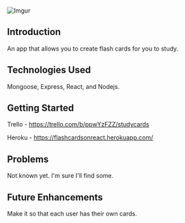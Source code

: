 ![Imgur](https://i.imgur.com/zJc2Wec.png)

## Introduction

An app that allows you to create flash cards for you to study. 

## Technologies Used

Mongoose, Express, React, and Nodejs. 

## Getting Started 

Trello - https://trello.com/b/ppwYzFZZ/studycards


Heroku - https://flashcardsonreact.herokuapp.com/

## Problems 

Not known yet. I'm sure I'll find some. 

## Future Enhancements

Make it so that each user has their own cards. 
